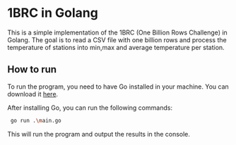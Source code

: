 # 1BRC in Golang

This is a simple implementation of the 1BRC (One Billion Rows Challenge) in Golang. The goal is to read a CSV file with one billion rows and process the temperature of stations into min,max and average temperature per station.

## How to run

To run the program, you need to have Go installed in your machine. You can download it [here](https://golang.org/dl/).

After installing Go, you can run the following commands:

```bash
 go run .\main.go
```

This will run the program and output the results in the console.
